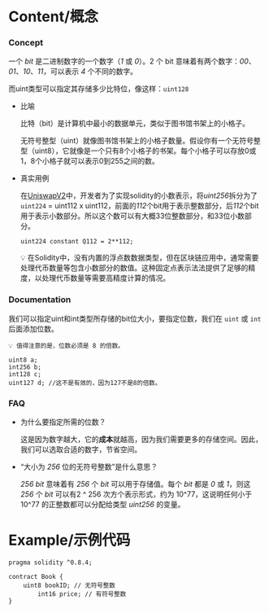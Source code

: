 # Content/概念

### Concept

一个 *bit* 是二进制数字的一个数字（*1* 或 *0*）。2 个 bit 意味着有两个数字：*00*、*01*、*10*、*11*，可以表示 *4* 个不同的数字。

而uint类型可以指定其存储多少比特位，像这样：`uint128`

- 比喻
    
    比特（bit）是计算机中最小的数据单元，类似于图书馆书架上的小格子。
    
    无符号整型（uint）就像图书馆书架上的小格子数量。假设你有一个无符号整型（uint8），它就像是一个只有8个小格子的书架。每个小格子可以存放0或1，8个小格子就可以表示0到255之间的数。
    
- 真实用例
    
    在[UniswapV2](https://github.com/Uniswap/v2-core/blob/ee547b17853e71ed4e0101ccfd52e70d5acded58/contracts/libraries/UQ112x112.sol#L9)中，开发者为了实现solidity的小数表示，将*uint256*拆分为了`uint224` = uint112 x uint112，前面的*112*个bit用于表示整数部分，后*112*个bit用于表示小数部分。所以这个数可以有大概33位整数部分，和33位小数部分。
    
    ```solidity
    uint224 constant Q112 = 2**112;
    ```
    
    <aside>
    💡 在Solidity中，没有内置的浮点数数据类型，但在区块链应用中，通常需要处理代币数量等包含小数部分的数值。这种固定点表示法法提供了足够的精度，以处理代币数量等需要高精度计算的情况。
    
    </aside>
    

### Documentation

我们可以指定uint和int类型所存储的bit位大小，要指定位数，我们在 `uint` 或 `int` 后面添加位数。

```solidity
💡 值得注意的是，位数必须是 8 的倍数。
```

```solidity
uint8 a;
int256 b;
int128 c;
uint127 d; //这不是有效的，因为127不是8的倍数。
```

### FAQ

- 为什么要指定所需的位数？
    
    这是因为数字越大，它的**成本**就越高，因为我们需要更多的存储空间。因此，我们可以选取合适的数字，节省空间。
    
- “大小为 *256* 位的无符号整数”是什么意思？
    
    *256 bit* 意味着有 *256*  个 *bit* 可以用于存储值。每个 *bit* 都是 *0* 或 *1*，则这 *256* 个 *bit* 可以有2 ^ 256 次方个表示形式，约为 10^77，这说明任何小于 10^77 的正整数都可以分配给类型 *uint256* 的变量。

# Example/示例代码

```solidity
pragma solidity ^0.8.4;

contract Book {
    uint8 bookID; // 无符号整数
		int16 price; // 有符号整数
}
```
